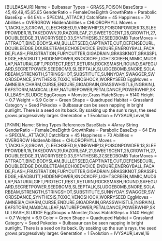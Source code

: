 [BULBASAUR]
Name = Bulbasaur
Types = GRASS,POISON
BaseStats = 45,49,49,45,65,65
GenderRatio = FemaleOneEighth
GrowthRate = Parabolic
BaseExp = 64
EVs = SPECIAL_ATTACK,1
CatchRate = 45
Happiness = 70
Abilities = OVERGROW
HiddenAbilities = CHLOROPHYLL
Moves = 1,TACKLE,3,GROWL,7,LEECHSEED,9,VINEWHIP,13,POISONPOWDER,13,SLEEPPOWDER,15,TAKEDOWN,19,RAZORLEAF,21,SWEETSCENT,25,GROWTH,27,DOUBLEEDGE,31,WORRYSEED,33,SYNTHESIS,37,SEEDBOMB
TutorMoves = ATTRACT,BIND,BODYSLAM,BULLETSEED,CAPTIVATE,CUT,DEFENSECURL,DOUBLEEDGE,DOUBLETEAM,ECHOEDVOICE,ENDURE,ENERGYBALL,FACADE,FLASH,FRUSTRATION,FURYCUTTER,GIGADRAIN,GRASSKNOT,GRASSPLEDGE,HEADBUTT,HIDDENPOWER,KNOCKOFF,LIGHTSCREEN,MIMIC,MUDSLAP,NATURALGIFT,PROTECT,REST,RETURN,ROCKSMASH,ROUND,SAFEGUARD,SECRETPOWER,SEEDBOMB,SLEEPTALK,SLUDGEBOMB,SNORE,SOLARBEAM,STRENGTH,STRINGSHOT,SUBSTITUTE,SUNNYDAY,SWAGGER,SWORDSDANCE,SYNTHESIS,TOXIC,VENOSHOCK,WORRYSEED
EggMoves = AMNESIA,CHARM,CURSE,ENDURE,GIGADRAIN,GRASSWHISTLE,INGRAIN,LEAFSTORM,MAGICALLEAF,NATUREPOWER,PETALDANCE,POWERWHIP,SKULLBASH,SLUDGE
EggGroups = Monster,Grass
HatchSteps = 5140
Height = 0.7
Weight = 6.9
Color = Green
Shape = Quadruped
Habitat = Grassland
Category = Seed
Pokedex = Bulbasaur can be seen napping in bright sunlight. There is a seed on its back. By soaking up the sun's rays, the seed grows progressively larger.
Generation = 1
Evolution = IVYSAUR,Level,16


[PKMN]
Name: String
Types References
BaseStats = 4Array String
GenderRatio = FemaleOneEighth
GrowthRate = Parabolic
BaseExp = 64
EVs = SPECIAL_ATTACK,1
CatchRate = 45
Happiness = 70
Abilities = OVERGROW
HiddenAbilities = CHLOROPHYLL
Moves = 1,TACKLE,3,GROWL,7,LEECHSEED,9,VINEWHIP,13,POISONPOWDER,13,SLEEPPOWDER,15,TAKEDOWN,19,RAZORLEAF,21,SWEETSCENT,25,GROWTH,27,DOUBLEEDGE,31,WORRYSEED,33,SYNTHESIS,37,SEEDBOMB
TutorMoves = ATTRACT,BIND,BODYSLAM,BULLETSEED,CAPTIVATE,CUT,DEFENSECURL,DOUBLEEDGE,DOUBLETEAM,ECHOEDVOICE,ENDURE,ENERGYBALL,FACADE,FLASH,FRUSTRATION,FURYCUTTER,GIGADRAIN,GRASSKNOT,GRASSPLEDGE,HEADBUTT,HIDDENPOWER,KNOCKOFF,LIGHTSCREEN,MIMIC,MUDSLAP,NATURALGIFT,PROTECT,REST,RETURN,ROCKSMASH,ROUND,SAFEGUARD,SECRETPOWER,SEEDBOMB,SLEEPTALK,SLUDGEBOMB,SNORE,SOLARBEAM,STRENGTH,STRINGSHOT,SUBSTITUTE,SUNNYDAY,SWAGGER,SWORDSDANCE,SYNTHESIS,TOXIC,VENOSHOCK,WORRYSEED
EggMoves = AMNESIA,CHARM,CURSE,ENDURE,GIGADRAIN,GRASSWHISTLE,INGRAIN,LEAFSTORM,MAGICALLEAF,NATUREPOWER,PETALDANCE,POWERWHIP,SKULLBASH,SLUDGE
EggGroups = Monster,Grass
HatchSteps = 5140
Height = 0.7
Weight = 6.9
Color = Green
Shape = Quadruped
Habitat = Grassland
Category = Seed
Pokedex = Bulbasaur can be seen napping in bright sunlight. There is a seed on its back. By soaking up the sun's rays, the seed grows progressively larger.
Generation = 1
Evolution = IVYSAUR,Level,16